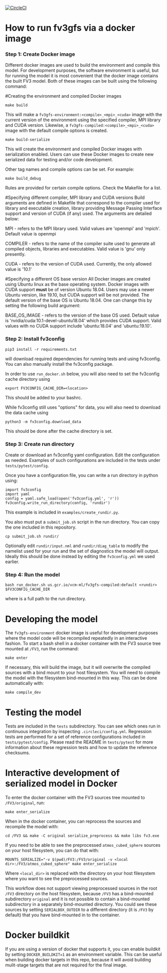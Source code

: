 [![CircleCI](https://circleci.com/gh/VulcanClimateModeling/fv3gfs.svg?style=svg)](https://circleci.com/gh/VulcanClimateModeling/fv3gfs)

# How to run fv3gfs via a docker image

### Step 1: Create Docker image

Different docker images are used to build the environment and compile this
model. For development purposes, the software environment is useful, but for
running the model it is most convenient that the docker image contains the
built FV3 model. Both of these images can be built using the following command:

#Creating the environment and compiled Docker images
```
make build
```
This will make a `fv3gfs-environment:<compile>_<mpi>_<cuda>` image with the current 
version of the environment using the specified compiler, MPI library and CUDA version.
Likewise, a `fv3gfs-compiled:<compile>_<mpi>_<cuda>` image with the default compile 
options is created.  
```
make build-serialize
```
This will create the environment and compiled Docker images with serialization enabled.
Users can use these Docker images to create new serialized data for testing and/or
code development.

Other tag names and compile options can be set. For example:
```
make build_debug
```
Rules are provided for certain compile options. Check the Makefile for a list.

#Specifying different compiler, MPI library and CUDA versions
Build arguments are defined in Makefile that correspond to the compiler used for
library and executable creation, library providing Message Passing Interface 
support and version of CUDA (if any) used.  The arguments are detailed below:

MPI - refers to the MPI library used. Valid values are 'openmpi' and 'mpich'.
      Default value is openmpi

COMPILER - refers to the name of the compiler suite used to generate all compiled
           objects, libraries and executables.  Valid value is 'gnu' only presently.

CUDA - refers to the version of CUDA used.  Currently, the only allowed value is '10.1'

#Specifying a different OS base version
All Docker images are created using Ubuntu linux as the base operating system.  Docker
images with CUDA support **must** be of version Ubuntu 18.04. Users may use a newer
Ubuntu version, like 19.10, but CUDA support will be not provided.  The default version
of the base OS is Ubuntu 18.04.  One can change this by setting the following build
argument:

BASE_OS_IMAGE - refers to the version of the base OS used.  Default value is 'nvidia/cuda:10.1-devel-ubuntu18.04'
                which provides CUDA support.  Valid values with no CUDA support
                include 'ubuntu:18.04' and 'ubuntu:19.10'.

### Step 2: Install fv3config
```
pip3 install -r requirements.txt
```
will download required dependencies for running tests and using fv3config. You can
also manually install the fv3config package.

In order to use `run_docker.sh` below, you will also need to set the fv3config
cache directory using
```
export FV3CONFIG_CACHE_DIR=<location>
```
This should be added to your bashrc.

While fv3config still uses "options" for data, you will also need to download the
data cache using
```
python3 -m fv3config.download_data
```
This should be done after the cache directory is set.

### Step 3: Create run directory
Create or download an fv3config yaml configuration. Edit the configuration as needed.
Examples of such configurations are included in the tests under `tests/pytest/config`.

Once you have a configuration file, you can write a run directory in python using:
```python3
import fv3config
import yaml
config = yaml.safe_load(open('fv3config.yml', 'r'))
fv3config.write_run_directory(config, 'rundir')
```
This example is included in `examples/create_rundir.py`.

You also must put a `submit_job.sh` script in the run directory. You can copy the one
included in this repository.
```
cp submit_job.sh rundir/
```

Optionally edit `rundir/input.nml` and `rundir/diag_table` to modify the namelist used
for your run and the set of diagnostics the model will output. Ideally this should be
done instead by editing the `fv3config.yml` we used earlier.


### Step 4: Run the model
```
bash run_docker.sh us.gcr.io/vcm-ml/fv3gfs-compiled:default <rundir> $FV3CONFIG_CACHE_DIR
```
where <rundir> is a full path to the run directory.

# Developing the model

The `fv3gfs-environment` docker image is useful for development purposes where the model code will be recompiled repeatedly in an interactive fashion. To start a bash shell in a docker container with the FV3 source tree mounted at `/FV3`, run the command:

    make enter

If necessary, this will build the image, but it will overwrite the compiled sources
with a bind mount to your host filesystem. You will need to compile the model with
the filesystem bind-mounted in this way. This can be done automatically with:

    make compile_dev

# Testing the model

Tests are included in the `tests` subdirectory. You can see which ones run in
continuous integration by inspecting `.circleci/config.yml`. Regression tests are
performed for a set of reference configurations included in `tests/pytest/config`.
Please read the README in `tests/pytest` for more information about these regression
tests and how to update the reference checksums.

# Interactive development of serialized model in Docker

To enter the docker container with the FV3 sources tree mounted to `/FV3/original`,
run:

    make enter_serialize

When in the docker container, you can reprocess the sources and recompile the model with:

    cd /FV3 && make -C original serialize_preprocess && make libs fv3.exe

If you need to be able to see the preprocessed `atmos_cubed_sphere` sources on your
host filesystem, you can do that with:

    MOUNTS_SERIALIZE="-v $(pwd)/FV3:/FV3/original -v <local dir>:/FV3/atmos_cubed_sphere" make enter_serialize

Where `<local_dir>` is replaced with the directory on your host filesystem where you
want to see the preprocessed sources.

This workflow does not support viewing preprocessed sources in the root `/FV3` directory
on the host filesystem, because `/FV3` has a bind-mounted subdirectory `original` and
it is not possible to contain a bind-mounted subdirectory in a separately bind-mounted
directory. You could see these sources by setting `SERIALBOX_OUTDIR` to a different
directory (it is `/FV3` by default) that you have bind-mounted in to the container.

# Docker buildkit

If you are using a version of docker that supports it, you can enable buildkit by
setting `DOCKER_BUILDKIT=1` as an environment variable. This can be useful when building
docker targets in this repo, because it will avoid building mulit-stage targets that
are not required for the final image.
